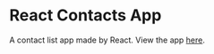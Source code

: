 # React Contacts App

A contact list app made by React. View the app [here](https://d31t4.github.io/react-contacts-app).
